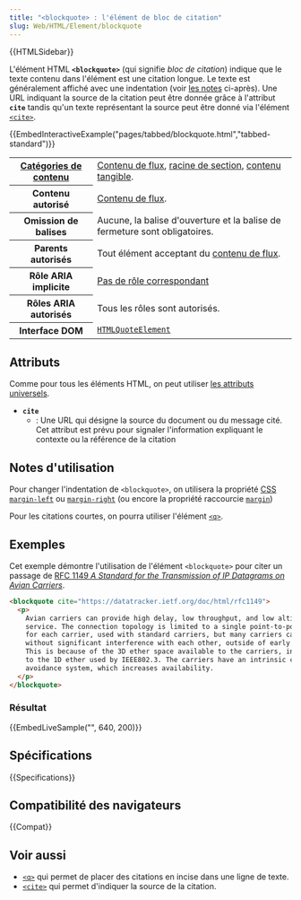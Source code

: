```yaml
---
title: "<blockquote> : l'élément de bloc de citation"
slug: Web/HTML/Element/blockquote
---
```


{{HTMLSidebar}}

L'élément HTML **`<blockquote>`** (qui signifie _bloc de citation_) indique que le texte contenu dans l'élément est une citation longue. Le texte est généralement affiché avec une indentation (voir [les notes](#usage_notes) ci-après). Une URL indiquant la source de la citation peut être donnée grâce à l'attribut **`cite`** tandis qu'un texte représentant la source peut être donné via l'élément [`<cite>`](/fr/docs/Web/HTML/Element/cite).

{{EmbedInteractiveExample("pages/tabbed/blockquote.html","tabbed-standard")}}

<table class="properties">
  <tbody>
    <tr>
      <th scope="row">
        <a href="/fr/docs/Web/Guide/HTML/Content_categories"
          >Catégories de contenu</a
        >
      </th>
      <td>
        <a href="/fr/docs/Web/Guide/HTML/Content_categories#flow_content"
          >Contenu de flux</a
        >,
        <a
          href="/fr/docs/Web/Guide/HTML/Using_HTML_sections_and_outlines#racines_de_sectionnement"
          >racine de section</a
        >,
        <a href="/fr/docs/Web/Guide/HTML/Content_categories#palpable_content"
          >contenu tangible</a
        >.
      </td>
    </tr>
    <tr>
      <th scope="row">Contenu autorisé</th>
      <td>
        <a href="/fr/docs/Web/Guide/HTML/Content_categories#flow_content"
          >Contenu de flux</a
        >.
      </td>
    </tr>
    <tr>
      <th scope="row">Omission de balises</th>
      <td>
        Aucune, la balise d'ouverture et la balise de fermeture sont
        obligatoires.
      </td>
    </tr>
    <tr>
      <th scope="row">Parents autorisés</th>
      <td>
        Tout élément acceptant du
        <a href="/fr/docs/Web/Guide/HTML/Content_categories#flow_content"
          >contenu de flux</a
        >.
      </td>
    </tr>
    <tr>
      <th scope="row">Rôle ARIA implicite</th>
      <td>
        <a href="https://www.w3.org/TR/html-aria/#dfn-no-corresponding-role"
          >Pas de rôle correspondant</a
        >
      </td>
    </tr>
    <tr>
      <th scope="row">Rôles ARIA autorisés</th>
      <td>Tous les rôles sont autorisés.</td>
    </tr>
    <tr>
      <th scope="row">Interface DOM</th>
      <td>
        <a href="/fr/docs/Web/API/HTMLQuoteElement"
          ><code>HTMLQuoteElement</code></a
        >
      </td>
    </tr>
  </tbody>
</table>

## Attributs

Comme pour tous les éléments HTML, on peut utiliser [les attributs universels](/fr/docs/Web/HTML/Global_attributes).

- **`cite`**
  - : Une URL qui désigne la source du document ou du message cité. Cet attribut est prévu pour signaler l'information expliquant le contexte ou la référence de la citation

## Notes d'utilisation

Pour changer l'indentation de `<blockquote>`, on utilisera la propriété [CSS](/fr/docs/Glossary/CSS) [`margin-left`](/fr/docs/Web/CSS/margin-left) ou [`margin-right`](/fr/docs/Web/CSS/margin-right) (ou encore la propriété raccourcie [`margin`](/fr/docs/Web/CSS/margin))

Pour les citations courtes, on pourra utiliser l'élément [`<q>`](/fr/docs/Web/HTML/Element/q).

## Exemples

Cet exemple démontre l'utilisation de l'élément `<blockquote>` pour citer un passage de [RFC 1149 <i lang="en">A Standard for the Transmission of IP Datagrams on Avian Carriers</i>](https://datatracker.ietf.org/doc/html/rfc1149).

```html
<blockquote cite="https://datatracker.ietf.org/doc/html/rfc1149">
  <p>
    Avian carriers can provide high delay, low throughput, and low altitude
    service. The connection topology is limited to a single point-to-point path
    for each carrier, used with standard carriers, but many carriers can be used
    without significant interference with each other, outside of early spring.
    This is because of the 3D ether space available to the carriers, in contrast
    to the 1D ether used by IEEE802.3. The carriers have an intrinsic collision
    avoidance system, which increases availability.
  </p>
</blockquote>
```

### Résultat

{{EmbedLiveSample("", 640, 200)}}

## Spécifications

{{Specifications}}

## Compatibilité des navigateurs

{{Compat}}

## Voir aussi

- [`<q>`](/fr/docs/Web/HTML/Element/q) qui permet de placer des citations en incise dans une ligne de texte.
- [`<cite>`](/fr/docs/Web/HTML/Element/cite) qui permet d'indiquer la source de la citation.
